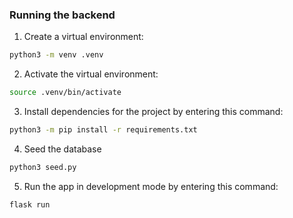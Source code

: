 ### Running the backend

1. Create a virtual environment:

```bash
python3 -m venv .venv
```

2. Activate the virtual environment:

```bash
source .venv/bin/activate
```

3. Install dependencies for the project by entering this command:

```bash
python3 -m pip install -r requirements.txt
```

4. Seed the database

```bash
python3 seed.py
```

5. Run the app in development mode by entering this command:

```bash
flask run
```
